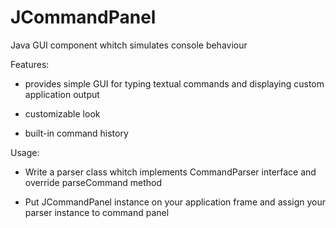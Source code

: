 JCommandPanel
=============

Java GUI component whitch simulates console behaviour

Features:

- provides simple GUI for typing textual commands and displaying custom application output

- customizable look

- built-in command history

Usage:

- Write a parser class whitch implements CommandParser interface and override parseCommand method

- Put JCommandPanel instance on your application frame and assign your parser instance to command panel
